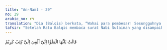 ```yaml
---
title: "An-Naml - 29"
no: 29
arabic_no: ٢٩
translation: "Dia (Balqis) berkata, “Wahai para pembesar! Sesungguhnya telah disampaikan kepadaku sebuah surat yang mulia.”"
tafsir: "Setelah Ratu Balqis membaca surat Nabi Sulaiman yang disampaikan burung hud-hud itu, ia pun mengumpulkan pemuka-pemuka kaumnya dan mengadakan persidangan. Dalam persidangan itu, Ratu Balqis menyampaikan isi surat tersebut dan meminta pertimbangan kepada yang hadir, \"Wahai pemimpin kaumku, aku telah menerima surat yang mulia dan berarti dikirimkan oleh seseorang yang mulia pula.\"\n\nDalam ayat ini diterangkan bahwa Ratu Balqis merundingkan dan memusyawarahkan isi surat Sulaiman dengan pemuka-pemuka kaumnya. Sekalipun yang melakukan permusyawaratan itu adalah Ratu Balqis dan pemuka-pemuka kaumnya yang belum beriman, tetapi tindakan Ratu Balqis itu disebut Allah dalam firman-Nya. Hal ini menunjukkan bahwa prinsip musyawarah itu adalah prinsip yang diajarkan Allah kepada manusia dalam menghadapi persoalan-persoalan yang mereka alami dalam kehidupan mereka. Oleh karena itu, siapa pun yang melakukannya, maka tindakan itu adalah tindakan yang dipuji Allah.\n\nDalam ayat ini disebutkan bahwa surat Sulaiman yang dikirimkan kepada Ratu Balqis itu disebut kitabun karim (surat yang mulia). Hal ini menunjukkan bahwa surat Nabi Sulaiman itu adalah surat yang mulia dan berharga karena:\n\n1. Surat itu ditulis dalam bahasa yang baik dan memakai stempel sebagai tanda surat resmi.\n\n2. Surat itu berasal dari Sulaiman, sebagai seorang raja sekaligus nabi.\n\n3. Surat tersebut dimulai dengan Bismillahir Rahmanir Rahim.\n\nMenurut suatu riwayat, surat Sulaiman tersebut merupakan surat yang pertama kali dimulai dengan basmalah. Cara membuat surat seperti yang dilakukan Nabi Sulaiman ini adalah cara yang baik untuk dicontoh oleh setiap kaum Muslimin ketika membuat surat.\n\nAda beberapa hal yang terjadi berkat keistimewaan surat Sulaiman, di antaranya ialah:\n\n1. Surat itu disampaikan burung hud-hud dalam waktu yang singkat kepada Ratu Saba'.\n\n2. Kemampuan burung hud-hud menerima pesan dan menangkap pembicaraan dalam perundingan Ratu Saba' dengan pembesar-pembesarnya.\n\n3. Surat itu dapat pula dimengerti dan dipahami oleh penduduk negeri Saba'.\n\n4. Para utusan pemuka kaum Saba' dapat menyatakan pendapat mereka dengan bebas. Tidak ada sesuatu pun yang menghalangi mereka mengemukakan pendapat masing-masing. Dengan demikian, hasil perundingan itu adalah hasil yang sesuai dengan pikiran dan pendapat rakyat negeri Saba'."
---
```

قَالَتْ يٰٓاَيُّهَا الْمَلَؤُا اِنِّيْٓ اُلْقِيَ اِلَيَّ كِتٰبٌ كَرِيْمٌ  
